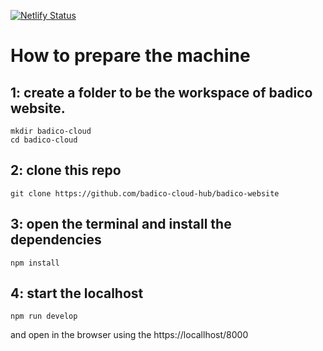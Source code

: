 [![Netlify Status](https://api.netlify.com/api/v1/badges/726e4ac9-cfe7-4d63-8546-3e55fc12f10e/deploy-status)](https://app.netlify.com/sites/sharp-curie-48585a/deploys)

# How to prepare the machine

## 1: create a folder to be the workspace of badico website.

```
mkdir badico-cloud
cd badico-cloud
```

## 2: clone this repo

```
git clone https://github.com/badico-cloud-hub/badico-website
```

## 3: open the terminal and install the dependencies

```
npm install
```

## 4: start the localhost

```
npm run develop
```

and open in the browser using the https://locallhost/8000
